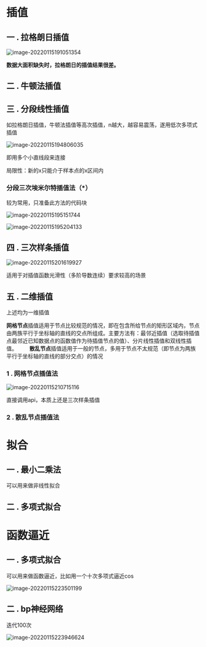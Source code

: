 # 插值

## 一 . 拉格朗日插值

![image-20220115191051354](/home/zjl/.config/Typora/typora-user-images/image-20220115191051354.png)

**数据大面积缺失时，拉格朗日的插值结果很差。**

## 二 . 牛顿法插值

## 三 . 分段线性插值

如拉格朗日插值，牛顿法插值等高次插值，n越大，越容易震荡，遂用低次多项式插值

![image-20220115194806035](/home/zjl/.config/Typora/typora-user-images/image-20220115194806035.png)

即用多个小直线段来连接

局限性：新的x只能介于样本点的x区间内

### 分段三次埃米尔特插值法（*）

较为常用，只准备此方法的代码块

![image-20220115195151744](/home/zjl/.config/Typora/typora-user-images/image-20220115195151744.png)

![image-20220115195204133](/home/zjl/.config/Typora/typora-user-images/image-20220115195204133.png)

## 四 . 三次样条插值

![image-20220115201619927](/home/zjl/.config/Typora/typora-user-images/image-20220115201619927.png)

适用于对插值函数光滑性（多阶导数连续）要求较高的场景



## 五 . 二维插值

上述均为一维插值



​		**网格节点**插值适用于节点比较规范的情况，即在包含所给节点的矩形区域内，节点由两族平行于坐标轴的直线的交点所组成。主要方法有：最邻近插值（选取待插值点最邻近已知数据点的函数值作为待插值节点的值）、分片线性插值和双线性插值。
  **散乱节点**插值适用于一般的节点，多用于节点不太规范（即节点为两族平行于坐标轴的直线的部分交点）的情况

### 1 . 网格节点插值法

![image-20220115210715116](/home/zjl/.config/Typora/typora-user-images/image-20220115210715116.png)

直接调用api，本质上还是三次样条插值

### 2 . 散乱节点插值法



# 拟合

## 一 . 最小二乘法

可以用来做非线性拟合

## 二 . 多项式拟合



# 函数逼近

## 一 . 多项式拟合

可以用来做函数逼近，比如用一个十次多项式逼近cos

![image-20220115223501199](/home/zjl/.config/Typora/typora-user-images/image-20220115223501199.png)

## 二 . bp神经网络

迭代100次

![image-20220115223946624](/home/zjl/.config/Typora/typora-user-images/image-20220115223946624.png)
